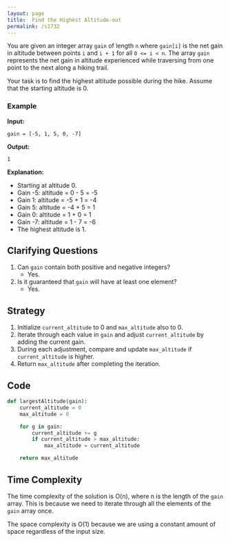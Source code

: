 ```yaml
---
layout: page
title:  Find the Highest Altitude-out
permalink: /s1732
---
```

You are given an integer array `gain` of length `n` where `gain[i]` is the net gain in altitude between points `i` and `i + 1` for all `0 <= i < n`. The array `gain` represents the net gain in altitude experienced while traversing from one point to the next along a hiking trail.

Your task is to find the highest altitude possible during the hike. Assume that the starting altitude is 0.

### Example
**Input:**
```
gain = [-5, 1, 5, 0, -7]
```
**Output:**
```
1
```
**Explanation:**
- Starting at altitude 0.
- Gain -5: altitude = 0 - 5 = -5
- Gain 1: altitude = -5 + 1 = -4
- Gain 5: altitude = -4 + 5 = 1
- Gain 0: altitude = 1 + 0 = 1
- Gain -7: altitude = 1 - 7 = -6
- The highest altitude is 1.

## Clarifying Questions
1. Can `gain` contain both positive and negative integers? 
   - Yes.
2. Is it guaranteed that `gain` will have at least one element?
   - Yes.

## Strategy
1. Initialize `current_altitude` to 0 and `max_altitude` also to 0.
2. Iterate through each value in `gain` and adjust `current_altitude` by adding the current gain.
3. During each adjustment, compare and update `max_altitude` if `current_altitude` is higher.
4. Return `max_altitude` after completing the iteration.

## Code
```python
def largestAltitude(gain):
    current_altitude = 0
    max_altitude = 0

    for g in gain:
        current_altitude += g
        if current_altitude > max_altitude:
            max_altitude = current_altitude

    return max_altitude
```

## Time Complexity
The time complexity of the solution is O(n), where n is the length of the `gain` array. This is because we need to iterate through all the elements of the `gain` array once.

The space complexity is O(1) because we are using a constant amount of space regardless of the input size.